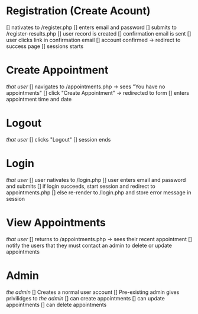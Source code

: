 # Registration (Create Acount)


[] nativates to /register.php
[] enters email and password
[] submits to /register-results.php
[] user record is created
[] confirmation email is sent
[] user clicks link in confirmation email
[] account confirmed -> redirect to success page
[] sessions starts

# Create Appointment

_that user_
[] navigates to /appointments.php -> sees "You have no appointments"
[] click "Create Appointment" -> redirected to form
[] enters appointment time and date

# Logout

_that user_
[] clicks "Logout"
[] session ends

# Login

_that user_
[] user nativates to /login.php
[] user enters email and password and submits
[] if login succeeds, start session and redirect to appointments.php
[] else re-render to /login.php and store error message in session 


# View Appointments

_that user_
[] returns to /appointments.php -> sees their recent appointment
[] notify the users that they must contact an admin to delete or update appointments

# Admin
_the admin_
[] Creates a normal user account
[] Pre-existing admin gives privilidges to _the admin_
[] can create appointments
[] can update appointments
[] can delete appointments

